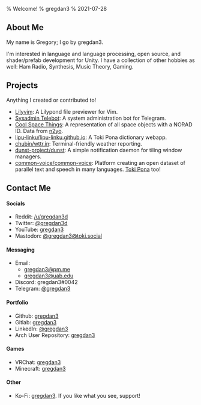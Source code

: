 % Welcome!
% gregdan3
% 2021-07-28

## About Me
My name is Gregory; I go by gregdan3.

I'm interested in language and language processing, open source, and
shader/prefab development for Unity. I have a collection of other hobbies as
well: Ham Radio, Synthesis, Music Theory, Gaming.

## Projects
Anything I created or contributed to!

- [Lilyvim](https://github.com/gregdan3/lilyvim): A Lilypond file previewer for
  Vim.
- [Sysadmin Telebot](https://github.com/gregdan3/server-administration-bot): A
  system administration bot for Telegram.
- [Cool Space Things](https://coolspacethings.neocities.org): A representation
  of all space objects with a NORAD ID. Data from [n2yo](https://www.n2yo.com).
- [lipu-linku/lipu-linku.github.io](https://github.com/lipu-linku/lipu-linku.github.io):
  A Toki Pona dictionary webapp.
- [chubin/wttr.in](https://github.com/chubin/wttr.in): Terminal-friendly
  weather reporting.
- [dunst-project/dunst](https://github.com/dunst-project/dunst): A simple
  notification daemon for tiling window managers.
- [common-voice/common-voice](https://github.com/common-voice/common-voice/):
  Platform creating an open dataset of parallel text and speech in many
  languages. [Toki Pona](https://commonvoice.mozilla.org/tok) too!
<!-- - [skribbl.io for VRChat (unofficial)](TODO): An implementation of -->
<!--   [skribbl.io](https://skribbl.io/) in VRChat. -->

## Contact Me
#### Socials
- Reddit: [/u/gregdan3d](https://reddit.com/u/gregdan3d)
- Twitter: [@gregdan3d](https://twitter.com/gregdan3d)
- YouTube: [gregdan3](https://www.youtube.com/channel/UC8YRFfrcNc9AFDjI3s6mKSg)
- Mastodon: [@gregdan3@toki.social](https://toki.social/web/accounts/107192670534304868)

#### Messaging
- Email: 
  - gregdan3@pm.me
  - gregdan3@uab.edu
  <!-- - gregory.danielson3@gmail.com -->
  <!-- - gregdan3@live.com -->
- Discord: gregdan3#0042
- Telegram: [@gregdan3](https://t.me/gregdan3)
<!-- - Matrix: @gregdan3 -->
<!-- - IRC: gregdan3@libera.chat -->
<!--   - #tokipona -->
<!--   - #archlinux -->

#### Portfolio
- Github: [gregdan3](https://github.com/gregdan3)
- Gitlab: [gregdan3](https://gitlab.com/gregdan3)
- LinkedIn: [@gregdan3](https://www.linkedin.com/in/gregdan3)
- Arch User Repository: [gregdan3](https://aur.archlinux.org/account/gregdan3)

#### Games
- VRChat: [gregdan3](https://vrchat.com/home/user/usr_8a07de27-2d25-48d0-aa5d-d7e00faa7bde)
- Minecraft: [gregdan3](https://namemc.com/profile/gregdan3)

#### Other
- Ko-Fi: [gregdan3](https://ko-fi.com/gregdan3). If you like what you see, support!
